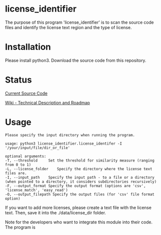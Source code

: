 license_identifier
===

The purpose of this program 'license_identifier' is to scan the source code files and
identify the license text region and the type of license.


Installation
===

Please install python3.  Download the source code from this repository. 

Status
===

[Current Source Code](https://github.qualcomm.com/phshin/license_identifier)

[Wiki - Technical Description and Roadmap](http://qosp-wiki.qualcomm.com/wiki/OS_License_Identification)


Usage
===

```
Please specify the input directory when running the program.

usage: python3 license_identifier.license_identifer -I '/your/input/file/dir_or_file'

optional arguments:
-T, --threshold     Set the threshold for similarity measure (ranging from 0 to 1)
-L, --license_folder    Specify the directory where the license text files are.
-I, --input_path    Specify the input path - to a file or a directory (when pointed to a directory, it considers subdirectories recursively)
-F, --output_format Specify the output format (options are 'csv', 'license_match', 'easy_read')
-O, --output_filepath Specify the output files (for 'csv' file format option)
```

If you want to add more licenses, please create a text file with the license text.
Then, save it into the ./data/license_dir folder.

Note for the developers who want to integrate this module into their code.
The program is
